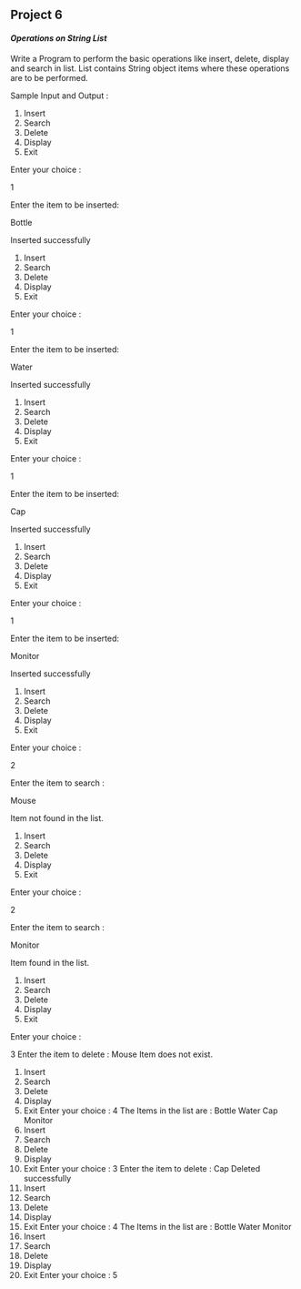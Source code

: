 ## Project 6

#### _Operations on String List_

Write a Program to perform the basic operations like insert, delete, display and search in list. List contains
String object items where these operations are to be performed.

Sample Input and Output :
1. Insert
2. Search
3. Delete
4. Display
5. Exit
 
Enter your choice :

1

Enter the item to be inserted:

Bottle

Inserted successfully

1. Insert
2. Search
3. Delete
4. Display
5. Exit

Enter your choice :

1

Enter the item to be inserted:

Water

Inserted successfully

1. Insert
2. Search
3. Delete
4. Display
5. Exit

Enter your choice :

1

Enter the item to be inserted:

Cap

Inserted successfully

1. Insert
2. Search
3. Delete
4. Display
5. Exit

Enter your choice :

1

Enter the item to be inserted:

Monitor

Inserted successfully

1. Insert
2. Search
3. Delete
4. Display
5. Exit

Enter your choice :

2

Enter the item to search :

Mouse

Item not found in the list.

1. Insert
2. Search
3. Delete
4. Display
5. Exit

Enter your choice :

2

Enter the item to search :

Monitor

Item found in the list.

1. Insert
2. Search
3. Delete
4. Display
5. Exit

Enter your choice :

3
Enter the item to delete :
Mouse
Item does not exist.
1. Insert
2. Search
3. Delete
4. Display
5. Exit
Enter your choice :
4
The Items in the list are :
Bottle
Water
Cap
Monitor
1. Insert
2. Search
3. Delete
4. Display
5. Exit
Enter your choice :
3
Enter the item to delete :
Cap
Deleted successfully
1. Insert
2. Search
3. Delete
4. Display
5. Exit
Enter your choice :
4
The Items in the list are :
Bottle
Water
Monitor
1. Insert
2. Search
3. Delete
4. Display
5. Exit
Enter your choice :
5
